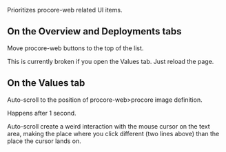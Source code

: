 Prioritizes procore-web related UI items.

## On the Overview and Deployments tabs

Move procore-web buttons to the top of the list.

This is currently broken if you open the Values tab. Just reload the page.

## On the Values tab

Auto-scroll to the position of procore-web>procore image definition.

Happens after 1 second.

Auto-scroll create a weird interaction with the mouse cursor on the text area, making the place where you click different (two lines above) than the place the cursor lands on.
